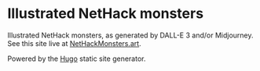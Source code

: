 # Illustrated NetHack monsters

Illustrated NetHack monsters, as generated by DALL-E 3 and/or Midjourney.
See this site live at [NetHackMonsters.art](https://nethackmonsters.art/).

Powered by the [Hugo](https://gohugo.io/) static site generator.
